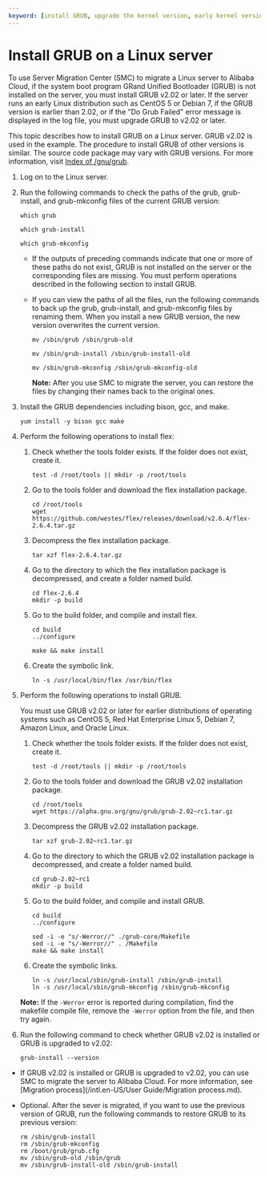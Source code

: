 ```yaml
---
keyword: [install GRUB, upgrade the kernel version, early kernel version, upgrade GRUB to v2.02, SMC]
---
```


# Install GRUB on a Linux server

To use Server Migration Center \(SMC\) to migrate a Linux server to Alibaba Cloud, if the system boot program GRand Unified Bootloader \(GRUB\) is not installed on the server, you must install GRUB v2.02 or later. If the server runs an early Linux distribution such as CentOS 5 or Debian 7, if the GRUB version is earlier than 2.02, or if the "Do Grub Failed" error message is displayed in the log file, you must upgrade GRUB to v2.02 or later.

This topic describes how to install GRUB on a Linux server. GRUB v2.02 is used in the example. The procedure to install GRUB of other versions is similar. The source code package may vary with GRUB versions. For more information, visit [Index of /gnu/grub](https://alpha.gnu.org/gnu/grub/).

1.  Log on to the Linux server.

2.  Run the following commands to check the paths of the grub, grub-install, and grub-mkconfig files of the current GRUB version:

    ```
    which grub
    ```

    ```
    which grub-install
    ```

    ```
    which grub-mkconfig
    ```

    -   If the outputs of preceding commands indicate that one or more of these paths do not exist, GRUB is not installed on the server or the corresponding files are missing. You must perform operations described in the following section to install GRUB.
    -   If you can view the paths of all the files, run the following commands to back up the grub, grub-install, and grub-mkconfig files by renaming them. When you install a new GRUB version, the new version overwrites the current version.

        ```
        mv /sbin/grub /sbin/grub-old
        ```

        ```
        mv /sbin/grub-install /sbin/grub-install-old
        ```

        ```
        mv /sbin/grub-mkconfig /sbin/grub-mkconfig-old
        ```

        **Note:** After you use SMC to migrate the server, you can restore the files by changing their names back to the original ones.

3.  Install the GRUB dependencies including bison, gcc, and make.

    ```
    yum install -y bison gcc make
    ```

4.  Perform the following operations to install flex:

    1.  Check whether the tools folder exists. If the folder does not exist, create it.

        ```
        test -d /root/tools || mkdir -p /root/tools
        ```

    2.  Go to the tools folder and download the flex installation package.

        ```
        cd /root/tools
        wget https://github.com/westes/flex/releases/download/v2.6.4/flex-2.6.4.tar.gz
        ```

    3.  Decompress the flex installation package.

        ```
        tar xzf flex-2.6.4.tar.gz
        ```

    4.  Go to the directory to which the flex installation package is decompressed, and create a folder named build.

        ```
        cd flex-2.6.4
        mkdir -p build
        ```

    5.  Go to the build folder, and compile and install flex.

        ```
        cd build
        ../configure
        ```

        ```
        make && make install
        ```

    6.  Create the symbolic link.

        ```
        ln -s /usr/local/bin/flex /usr/bin/flex
        ```

5.  Perform the following operations to install GRUB.

    You must use GRUB v2.02 or later for earlier distributions of operating systems such as CentOS 5, Red Hat Enterprise Linux 5, Debian 7, Amazon Linux, and Oracle Linux.

    1.  Check whether the tools folder exists. If the folder does not exist, create it.

        ```
        test -d /root/tools || mkdir -p /root/tools
        ```

    2.  Go to the tools folder and download the GRUB v2.02 installation package.

        ```
        cd /root/tools
        wget https://alpha.gnu.org/gnu/grub/grub-2.02~rc1.tar.gz
        ```

    3.  Decompress the GRUB v2.02 installation package.

        ```
        tar xzf grub-2.02~rc1.tar.gz
        ```

    4.  Go to the directory to which the GRUB v2.02 installation package is decompressed, and create a folder named build.

        ```
        cd grub-2.02~rc1
        mkdir -p build
        ```

    5.  Go to the build folder, and compile and install GRUB.

        ```
        cd build
        ../configure
        ```

        ```
        sed -i -e "s/-Werror//" ./grub-core/Makefile
        sed -i -e "s/-Werror//" . /Makefile
        make && make install
        ```

    6.  Create the symbolic links.

        ```
        ln -s /usr/local/sbin/grub-install /sbin/grub-install
        ln -s /usr/local/sbin/grub-mkconfig /sbin/grub-mkconfig
        ```

    **Note:** If the `-Werror` error is reported during compilation, find the makefile compile file, remove the `-Werror` option from the file, and then try again.

6.  Run the following command to check whether GRUB v2.02 is installed or GRUB is upgraded to v2.02:

    ```
    grub-install --version
    ```


-   If GRUB v2.02 is installed or GRUB is upgraded to v2.02, you can use SMC to migrate the server to Alibaba Cloud. For more information, see [Migration process](/intl.en-US/User Guide/Migration process.md).
-   Optional. After the sever is migrated, if you want to use the previous version of GRUB, run the following commands to restore GRUB to its previous version:

    ```
    rm /sbin/grub-install
    rm /sbin/grub-mkconfig
    rm /boot/grub/grub.cfg
    mv /sbin/grub-old /sbin/grub
    mv /sbin/grub-install-old /sbin/grub-install
    ```


